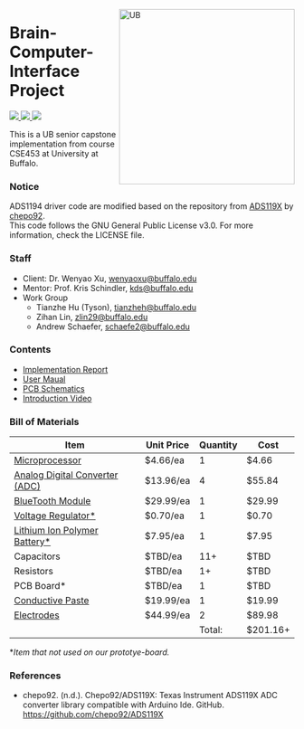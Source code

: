 <a href="https://engineering.buffalo.edu/computer-science-engineering.html"><img align="right" src="https://www-student.cse.buffalo.edu/img/Department-of-Computer-Science-and-Engineering.png" alt="UB" width="310"></a>

# Brain-Computer-Interface Project
<a href="https://github.com/Tyson-Hu/Brain-Computer-Interface_Project/issues"> <img src="https://img.shields.io/github/issues/Tyson-Hu/Brain-Computer-Interface_Project"/> </a>
<a href="https://github.com/Tyson-Hu/Brain-Computer-Interface_Project/blob/master/LICENSE"> <img src="https://img.shields.io/github/license/Tyson-Hu/Brain-Computer-Interface_Project"/> </a>
<a href="https://github.com/Tyson-Hu/Brain-Computer-Interface_Project/commits/master"> <img src="https://img.shields.io/github/last-commit/Tyson-Hu/Brain-Computer-Interface_Project"/> </a>

This is a UB senior capstone implementation from course CSE453 at University at Buffalo.

### Notice 
ADS1194 driver code are modified based on the repository from [ADS119X](https://github.com/chepo92/ADS119X) by [chepo92](https://github.com/chepo92).      
This code follows the GNU General Public License v3.0. For more information, check the LICENSE file. 

### Staff
- Client: Dr. Wenyao Xu, wenyaoxu@buffalo.edu
- Mentor: Prof. Kris Schindler, kds@buffalo.edu
- Work Group
  - Tianzhe Hu (Tyson), tianzheh@buffalo.edu
  - Zihan Lin, zlin29@buffalo.edu
  - Andrew Schaefer, schaefe2@buffalo.edu

### Contents
- [Implementation Report]()
- [User Maual](https://github.com/Tyson-Hu/Brain-Computer-Interface_Project/blob/master/Doc/BCI%20Prototype%20User%20Manual.pdf)
- [PCB Schematics](https://github.com/Tyson-Hu/Brain-Computer-Interface_Project/blob/master/Doc/PCB_schematics.pdf)
- [Introduction Video](https://github.com/Tyson-Hu/Brain-Computer-Interface_Project/blob/master/Doc/Introduction_video.mp4)

### Bill of Materials 
| Item | Unit Price | Quantity | Cost |
| ---- | ---- | ---- | ---- |
| [Microprocessor](https://www.digikey.com/en/products/detail/microchip-technology/ATMEGA328P-PU/1914589) | $4.66/ea | 1 | $4.66 |
| [Analog Digital Converter (ADC)](https://www.digikey.com/en/products/detail/texas-instruments/ADS1194CPAG/2440834) | $13.96/ea | 4 | $55.84 |
| [BlueTooth Module](https://www.digikey.com/en/products/detail/digilent,-inc./410-214/3902828) | $29.99/ea | 1 | $29.99 |
| [Voltage Regulator*](https://www.mouser.com/ProductDetail/Texas-Instruments/LP5907MFX-3.3-NOPB?qs=biyDIajrTn6NhrJCoL%2FdSQ%3D%3D) | $0.70/ea | 1 | $0.70 |
| [Lithium Ion Polymer Battery*](https://www.adafruit.com/product/1578) | $7.95/ea | 1 | $7.95 |
| Capacitors | $TBD/ea | 11+ | $TBD |
| Resistors | $TBD/ea | 1+ | $TBD |
| PCB Board* | $TBD/ea | 1 | $TBD |
| [Conductive Paste](https://shop.openbci.com/collections/frontpage/products/ten20-conductive-paste-8oz-jar) | $19.99/ea | 1 | $19.99 |
| [Electrodes](https://shop.openbci.com/products/openbci-gold-cup-electrodes) | $44.99/ea | 2 | $89.98 |
||| Total:| $201.16+ |     

**Item that not used on our prototye-board.*

### References
- chepo92. (n.d.). Chepo92/ADS119X: Texas Instrument ADS119X ADC converter library compatible with Arduino Ide. GitHub. https://github.com/chepo92/ADS119X 
